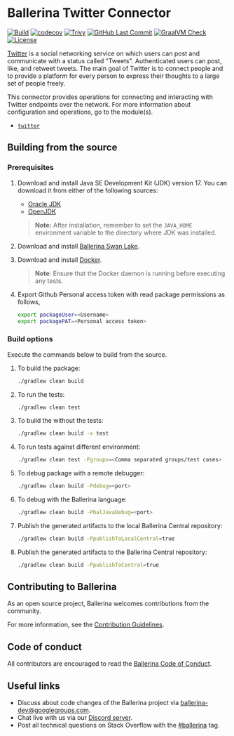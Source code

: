 # Ballerina Twitter Connector

[![Build](https://github.com/ballerina-platform/module-ballerinax-twitter/workflows/CI/badge.svg)](https://github.com/ballerina-platform/module-ballerinax-twitter/actions?query=workflow%3ACI)
[![codecov](https://codecov.io/gh/ballerina-platform/module-ballerinax-twitter/branch/main/graph/badge.svg)](https://codecov.io/gh/ballerina-platform/module-ballerinax-twitter)
[![Trivy](https://github.com/ballerina-platform/module-ballerinax-twitter/actions/workflows/trivy-scan.yml/badge.svg)](https://github.com/ballerina-platform/module-ballerinax-twitter/actions/workflows/trivy-scan.yml)
[![GitHub Last Commit](https://img.shields.io/github/last-commit/ballerina-platform/module-ballerinax-twitter.svg)](https://github.com/ballerina-platform/module-ballerinax-twitter/commits/master)
[![GraalVM Check](https://github.com/ballerina-platform/module-ballerinax-twitter/actions/workflows/build-with-bal-test-native.yml/badge.svg)](https://github.com/ballerina-platform/module-ballerinax-twitter/actions/workflows/build-with-bal-test-native.yml)
[![License](https://img.shields.io/badge/License-Apache%202.0-blue.svg)](https://opensource.org/licenses/Apache-2.0)

[Twitter](https://twitter.com/) is a social networking service on which users can post and communicate with a status called "Tweets". Authenticated users can post, like, and retweet tweets. The main goal of Twitter is to connect people and to provide a platform for every person to express their thoughts to a large set of people freely.

This connector provides operations for connecting and interacting with Twitter endpoints over the network. 
For more information about configuration and operations, go to the module(s).
- [`twitter`](twitter/Module.md)

## Building from the source

### Prerequisites

1. Download and install Java SE Development Kit (JDK) version 17. You can download it from either of the following sources:

    * [Oracle JDK](https://www.oracle.com/java/technologies/downloads/)
    * [OpenJDK](https://adoptium.net/)

   > **Note:** After installation, remember to set the `JAVA_HOME` environment variable to the directory where JDK was installed.

2. Download and install [Ballerina Swan Lake](https://ballerina.io/).

3. Download and install [Docker](https://www.docker.com/get-started).

   > **Note**: Ensure that the Docker daemon is running before executing any tests.

4. Export Github Personal access token with read package permissions as follows,

    ```bash
    export packageUser=<Username>
    export packagePAT=<Personal access token>
    ```


### Build options

Execute the commands below to build from the source.

1. To build the package:

   ```bash
   ./gradlew clean build
   ```

2. To run the tests:

   ```bash
   ./gradlew clean test
   ```

3. To build the without the tests:

   ```bash
   ./gradlew clean build -x test
   ```

4. To run tests against different environment:

   ```bash
   ./gradlew clean test -Pgroups=<Comma separated groups/test cases>
   ```

5. To debug package with a remote debugger:

   ```bash
   ./gradlew clean build -Pdebug=<port>
   ```

6. To debug with the Ballerina language:

   ```bash
   ./gradlew clean build -PbalJavaDebug=<port>
   ```

7. Publish the generated artifacts to the local Ballerina Central repository:

    ```bash
    ./gradlew clean build -PpublishToLocalCentral=true
    ```

8. Publish the generated artifacts to the Ballerina Central repository:

   ```bash
   ./gradlew clean build -PpublishToCentral=true
   ```
## Contributing to Ballerina
As an open source project, Ballerina welcomes contributions from the community. 

For more information, see the [Contribution Guidelines](https://github.com/ballerina-platform/ballerina-lang/blob/master/CONTRIBUTING.md).

## Code of conduct
All contributors are encouraged to read the [Ballerina Code of Conduct](https://ballerina.io/code-of-conduct).

## Useful links
* Discuss about code changes of the Ballerina project via [ballerina-dev@googlegroups.com](mailto:ballerina-dev@googlegroups.com).
* Chat live with us via our [Discord server](https://discord.gg/ballerinalang).
* Post all technical questions on Stack Overflow with the [#ballerina](https://stackoverflow.com/questions/tagged/ballerina) tag.
